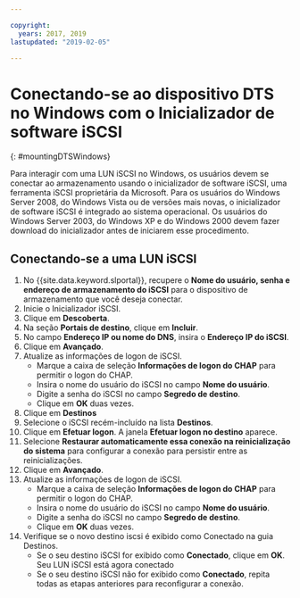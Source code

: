 ```yaml
---

copyright:
  years: 2017, 2019
lastupdated: "2019-02-05"

---
```



# Conectando-se ao dispositivo DTS no Windows com o Inicializador de software iSCSI
{: #mountingDTSWindows}

Para interagir com uma LUN iSCSI no Windows, os usuários devem se conectar ao armazenamento usando o inicializador de software
iSCSI, uma ferramenta iSCSI proprietária da Microsoft. Para os usuários do Windows Server 2008, do Windows Vista ou de versões mais
novas, o inicializador de software iSCSI é integrado ao sistema operacional. Os usuários do Windows Server 2003, do Windows XP e do
Windows 2000 devem fazer download do inicializador antes de iniciarem esse procedimento.

## Conectando-se a uma LUN iSCSI

1. No {{site.data.keyword.slportal}}, recupere o **Nome do usuário, senha e endereço de armazenamento do iSCSI** para o dispositivo de armazenamento que você deseja conectar.
2. Inicie o Inicializador iSCSI.
3. Clique em **Descoberta**.
4. Na seção **Portais de destino**, clique em **Incluir**.
5. No campo **Endereço IP ou nome do DNS**, insira o **Endereço IP do iSCSI**.
6. Clique em **Avançado**.
7. Atualize as informações de logon de iSCSI.
   - Marque a caixa de seleção **Informações de logon do CHAP** para permitir o logon do CHAP.
   - Insira o nome do usuário do iSCSI no campo **Nome do usuário**.
   - Digite a senha do iSCSI no campo **Segredo de destino**.
   - Clique em **OK** duas vezes.
8. Clique em **Destinos**
9. Selecione o iSCSI recém-incluído na lista **Destinos**.
10. Clique em **Efetuar logon**. A janela **Efetuar logon no destino** aparece.
11. Selecione **Restaurar automaticamente essa conexão na reinicialização do sistema** para
configurar a conexão para persistir entre as reinicializações.
12. Clique em **Avançado**.
13. Atualize as informações de logon de iSCSI.
    - Marque a caixa de seleção **Informações de logon do CHAP** para permitir o logon do CHAP.
    - Insira o nome do usuário do iSCSI no campo **Nome do usuário**.
    - Digite a senha do iSCSI no campo **Segredo de destino**.
    - Clique em **OK** duas vezes.
14. Verifique se o novo destino iscsi é exibido como Conectado na guia Destinos.
    - Se o seu destino iSCSI for exibido como **Conectado**, clique em **OK**. Seu LUN iSCSI está agora conectado
    - Se o seu destino iSCSI não for exibido como **Conectado**, repita todas as etapas anteriores para reconfigurar a conexão.
